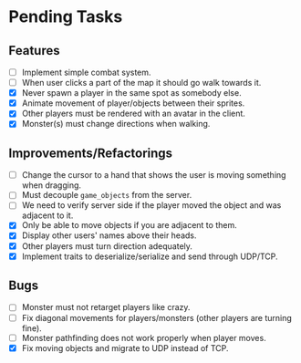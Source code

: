 # Pending Tasks

## Features

- [ ] Implement simple combat system.
- [ ] When user clicks a part of the map it should go walk towards it.
- [x] Never spawn a player in the same spot as somebody else.
- [x] Animate movement of player/objects between their sprites.
- [x] Other players must be rendered with an avatar in the client.
- [x] Monster(s) must change directions when walking.

## Improvements/Refactorings

- [ ] Change the cursor to a hand that shows the user is moving something when dragging.
- [ ] Must decouple `game_objects` from the server.
- [ ] We need to verify server side if the player moved the object and was adjacent to it.
- [x] Only be able to move objects if you are adjacent to them.
- [x] Display other users' names above their heads.
- [x] Other players must turn direction adequately.
- [x] Implement traits to deserialize/serialize and send through UDP/TCP.

## Bugs

- [ ] Monster must not retarget players like crazy.
- [ ] Fix diagonal movements for players/monsters (other players are turning fine).
- [ ] Monster pathfinding does not work properly when player moves.
- [x] Fix moving objects and migrate to UDP instead of TCP.

